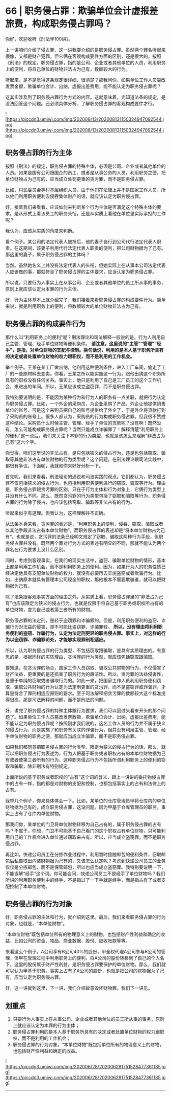 # 66 | 职务侵占罪：欺骗单位会计虚报差旅费，构成职务侵占罪吗？

你好，欢迎收听《刑法学100讲》。

上一讲咱们介绍了侵占罪，这一讲我要介绍的是职务侵占罪。虽然两个罪名听起来很像，又都是财产犯罪，但它俩在客观构成要件方面的区别，还是很大的。按照《刑法》的规定，职务侵占罪，指的是公司、企业或者其他单位的人员，利用职务上的便利，将自己单位的财物非法占为己有，数额较大的行为。

听起来，是不是觉得这条规定很详细、很清楚？那我问你，如果单位工作人员篡改发票金额，欺骗单位会计、出纳，虚报出差费用，能不能认定为职务侵占罪呢？

这其实涉及到了职务侵占罪行为方式的内容。这就意味着，光知道法条的规定，是没法回答这个问题。还必须具体分析、了解职务侵占罪的客观构成要件才行。

![https://piccdn3.umiwi.com/img/202008/13/202008131150324947092544.jpg](https://piccdn3.umiwi.com/img/202008/13/202008131150324947092544.jpg)

## 职务侵占罪的行为主体

按照《刑法》的规定，职务侵占罪的特殊主体，必须是公司、企业或者其他单位的人员。如果是国有公司跟国企的员工、或者是从事公务的人员，利用职务之便，把单位财物占为己有的，应当成立处罚更重的贪污罪，而不是职务侵占罪。

比如，村民委员会等村基层组织人员，由于他们在法律上并不是国家工作人员，所以他们利用职务便利去侵吞集体财产的话，就应该认定为职务侵占罪。

好，接着我们来看看，应该如何来判断某个行为主体是否满足这个特殊主体的要求。是从形式上看该员工的职务头衔，还是从实质上看他在单位里实际承担的工作呢？

我认为，应该从实质的角度来判断。

看个例子。某公司的法定代表人被捕后，他的妻子自行到公司代行法定代表人职责。在这期间，该妻子利用代行法定代表人职责的便利，把公司财物据为了己有。那这里的妻子，属于职务侵占罪的主体吗？

当然。虽然她名义上并没有法定代表人的头衔，但她实际上在从事本公司法定代表人应该做的事，那就符合了职务侵占罪的主体要求，应当认定为职务侵占罪。

所以说，只要行为人事实上在从事公司、企业或者其他单位的员工所从事的事务，原则上就应该认定为本罪的行为主体。

好，行为主体基本上就介绍完了，我们接着来看职务侵占罪的构成要件行为。简单来说，就是利用职务上的便利，将数额较大的单位财物非法占为己有。

## 职务侵占罪的构成要件行为

那什么叫“利用职务上的便利”呢？刑法理论和司法解释一般说的是，行为人利用自己主管、管理、经手单位财物等便利条件。 **请注意，这里说的“主管”“管理”“经手”，是指，对单位财物的支配与控制。换句话说，利用的是本人基于职务所具有的决定或者处置单位财物的权力跟职权，而不是利用的工作机会。**

举个例子。王某在某工厂做出纳，他利用这种便利条件，进入工厂车间，偷走了工厂的一些原材料去变卖。你看，王某之所以能实施这一行为，跟他出纳这个职务所具有的职权没有任何关系。事实上，他只是利用了自己是工厂员工的这个工作机会，来进出的车间。所以，王某应该成立盗窃罪，而不是职务侵占罪。

我特别要说明的是，不能因为某种行为和行为人的职务有一点关联，就把行为认定为职务侵占罪。比如，一个外企的采购员，为企业采购了产品，外企让他提供销售单位的账号，可是这个采购员把自己的账号提供给了外企了，于是外企将货款打到了采购员的账号上。很多人都认为，采购员的行为构成职务侵占罪。但我很不赞成这种结论。采购员什么时候主管、管理、经手了单位的货款呢？没有啊！既然没有，怎么可能构成职务侵占罪呢？当然只能成立诈骗罪了！解释清楚“利用职务上的便利”这一点后，我们来关注下本罪的行为类型，也就是该怎么来理解“非法占为己有”这六个字。

你觉得，咱们这里说的非法占有，是只包括狭义的侵占行为，还是也包括窃取、骗取等其他非法占有单位财物的行为类型呢？这个问题，在刑法理论跟司法实践中，都很有争议。下面呢，我就和你来好好分析一下。

首先呢，我们来看看，刑法理论的通说和司法实践的观点。它们都认为，职务侵占罪不仅包括狭义的侵占行为，也包括利用职务便利进行的窃取、骗取等行为。理由是，职务侵占罪跟贪污罪的区别，只在于行为主体和行为对象上，它俩行为类型上并没有什么不同。那么，既然贪污罪的行为类型包括了窃取和骗取等行为，职务侵占罪的行为除了侵占，也应该包括窃取、骗取等非法占有的行为。

听起来似乎有道理。但我认为，这样理解并不正确。

从法条本身来看，贪污罪的表述是，“利用职务上的便利，侵吞、窃取、骗取或者以其他手段非法占有本单位财物”，而职务侵占罪的表述却是“将本单位财物占为己有”。也就是说，贪污罪的法条已经明文规定了窃取、骗取这两种行为手段，但职务侵占罪并没有。既然两个罪对行为方式的表述有明显的不同，那就不能认为两个罪名在行为要求上没什么区别。

同时，考虑到客观事实，在我们的现实生活中，盗窃、骗取单位财物的情形，基本上都是利用工作机会，而不是利用职务上的便利。因为，如果行为人的职务性质已经决定他具有支配单位财物的权力，就没有必要再去实施盗窃或者欺骗行为。比如，出纳原本就具有管理本公司现金的职权，那他根本不需要欺骗谁，就可以把财物据为己有。

除了法条跟客观事实方面的理由之外，从实质上看，职务侵占罪里的“非法占为己有”也应该限定为狭义的侵占行为，也就是仅限于将自己基于职务或职权所占有的单位财物，变为自己或者第三者所有的财物。

职务侵占罪的法定刑，是轻于盗窃罪和诈骗罪的。但是，利用职务便利的盗窃、诈骗行为对法益的侵害，却不可能比盗窃罪、诈骗罪轻。 **所以，没有理由将利用职务便利的盗窃、诈骗行为，认定为法定刑更轻的职务侵占罪。事实上，对这样的行为以盗窃罪、诈骗罪论处，才能够实现罪刑相适应。**

所以，认为职务侵占罪的行为类型，不包括窃取跟骗取，是具有实质理由的。有意思的是，根据同样的实质理由，贪污罪的行为类型，就应该包括窃取跟骗取。

要知道，在贪污罪的场合，国家工作人员窃取、骗取公共财物的行为，不仅侵害了财产法益，更重要的是还损害了职务行为的廉洁性。所以，贪污罪的法益侵害性，是重于单纯的窃取或者骗取行为的。如此一来，把国家工作人员利用职务便利窃取、骗取公共财物的行为认定为法定刑更重的贪污罪，而不是盗窃罪或诈骗罪，才算是符合了罪刑相适应原则的要求。至于司法解释把贪污罪的数额较大这个标准提得很高，那是司法解释的问题，而不是刑法的问题。

好，讲完了职务侵占罪的特殊主体跟行为要求，我们可以回过头看来开头的那个问题了。如果单位工作人员篡改发票数额，欺骗单位会计、出纳，虚报出差费用，能不能认定为职务侵占罪呢？按照刚才我们说的，这名工作人员的行为并不属于狭义的侵占行为，而是实施了和职务有关联的诈骗行为，但并没有利用主管、管理、经手单位财物的职务之便，那就应当成立诈骗罪，而不是职务侵占罪。

如果我们都同意把职务侵占罪的行为类型，限定为狭义的侵占行为的话，那么，就可以把职务侵占行为表述为，行为人把基于职务或者职权占有的本单位财物据为己有或者使第三者所有的行为，这种职务侵占行为不包括所谓利用职务上的便利的窃取和骗取，除非刑法有特别规定。

上面所说的基于职务或者职权的“占有”这个词的含义，跟上一讲讲的委托物侵占罪中的占有一样，指的都是对财物的支配和控制，也都包括事实上的占有和法律上的占有。

我举几个例子，你来具体体会一下。比如，某单位的仓库管理员甲将仓库内的单位财物据为己有的，成立职务侵占罪，这没问题。因为甲基于仓库管理员的职务，事实上占有了仓库内单位财物。

那我问你，某单位的门卫将单位财物转移为自己占有的，属于职务侵占罪的占有吗？不属于。你想，门卫不可能基于自己看门的这个职权占有单位财物，只可能利用自己的工作机会进入单位通过窃取来占有。所以，应当成立盗窃罪，而不是职务侵占罪。

再比如，快递公司员工在分拣作业过程中，利用暂时接触邮包的便利条件，窃取邮包后私自取出内装财物据为己有的，又该怎么认定呢？考虑到快递公司员工的业务仅仅是分拣邮包，而不是保管邮包，所以也应当成立盗窃罪。我特别要说明一下，不能误解“经手”这个词。你可能会问，快递公司员工不是经手了单位财物吗？我们所讲的利用职务便利中的经手，不是指过了一下手就是经手，而是指占有了或者支配控制了本单位财物。

## 职务侵占罪的行为对象

好，职务侵占罪的主体和行为，就介绍到这里。最后，我们来看职务侵占罪的行为对象，也就是，“本单位财物”。

“本单位财物”既包括单位所有的物理意义上的财物，也包括财产性利益和确定的收益，比如公司的资金、物品、商业数据、股份、应收账款等等。

来看这么个例子。A公司享有B公司40%的股份，甲全权代理A公司参与B公司的管理，但甲在管理过程中利用职务上的便利，将A公司的股份转移到了自己的个人名下。这里的股份属于财产性利益，是职务侵占罪要保护的单位财物。那么，我们就可以认为甲基于职务，事实上占有了A公司的股份，也就是把公司的财物据为了己有，应当认定为职务侵占罪。

好，这一讲就到这里，下一讲，我们介绍故意毁坏财物罪。我们下一讲见。

## 划重点

1. 只要行为人事实上在从事公司、企业或者其他单位的员工所从事的事务，原则上就应该认定为本罪的行为主体；
2. 职务侵占罪利用的是本人基于职务所具有的决定或者处置单位财物的权力跟职权，而不是利用的工作机会；
3. 职务侵占罪的行为对象，“本单位财物”既包括单位所有的物理意义上的财物，也包括财产性利益和确定的收益。

![https://piccdn3.umiwi.com/img/202006/28/202006281751528477361185.jpg](https://piccdn3.umiwi.com/img/202006/28/202006281751528477361185.jpg)

---
